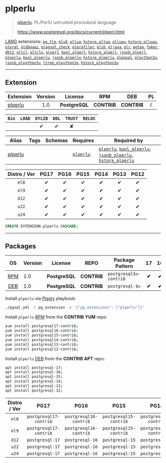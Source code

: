 # plperlu


> [plperlu](https://www.postgresql.org/docs/current/plperl.html): PL/PerlU untrusted procedural language
>
> https://www.postgresql.org/docs/current/plperl.html





[LANG](/lang) extensions: [`pg_tle`](/pg_tle), [`plv8`](/plv8), [`pllua`](/pllua), [`hstore_pllua`](/hstore_pllua), [`plluau`](/plluau), [`hstore_plluau`](/hstore_plluau), [`plprql`](/plprql), [`pldbgapi`](/pldbgapi), [`plpgsql_check`](/plpgsql_check), [`plprofiler`](/plprofiler), [`plsh`](/plsh), [`pljava`](/pljava), [`plr`](/plr), [`pgtap`](/pgtap), [`faker`](/faker), [`dbt2`](/dbt2), [`pltcl`](/pltcl), [`pltclu`](/pltclu), [`plperl`](/plperl), [`bool_plperl`](/bool_plperl), [`hstore_plperl`](/hstore_plperl), [`jsonb_plperl`](/jsonb_plperl), [`plperlu`](/plperlu), [`bool_plperlu`](/bool_plperlu), [`jsonb_plperlu`](/jsonb_plperlu), [`hstore_plperlu`](/hstore_plperlu), [`plpgsql`](/plpgsql), [`plpython3u`](/plpython3u), [`jsonb_plpython3u`](/jsonb_plpython3u), [`ltree_plpython3u`](/ltree_plpython3u), [`hstore_plpython3u`](/hstore_plpython3u)


-------
## Extension


| Extension | Version | License | RPM | DEB | PL |
|-----------|:-------:|:-------:|:---:|:---:|:--:|
| [plperlu](https://www.postgresql.org/docs/current/plperl.html) | 1.0 | **<span class="tcblue">PostgreSQL</span>** | **<span class="tcblue">CONTRIB</span>** | **<span class="tcblue">CONTRIB</span>** | `C` |



| `Bin` | `LOAD` | `DYLIB` | `DDL` | `TRUST` | `RELOC` |
|:-----:|:------:|:-------:|:-----:|:-------:|:-------:|
|  |  | <span class="tcblue">✔</span> | <span class="tcblue">✔</span> | <span class="tcwarn">✘</span> |  |



| Alias | Tags | Schemas | Requires | Required by |
|-------|------|---------|----------|-------------|
| [plperlu](/plperlu) |  |  | [`plperlu`](plperlu) | [`plperlu`](/plperlu), [`bool_plperlu`](/bool_plperlu), [`jsonb_plperlu`](/jsonb_plperlu), [`hstore_plperlu`](/hstore_plperlu) |



| Distro / Ver | PG17 | PG16 | PG15 | PG14 | PG13 | PG12 |
|:------------:|:----:|:----:|:----:|:----:|:----:|:----:|
| `el8` | <span class="tcblue">✔</span> | <span class="tcblue">✔</span> | <span class="tcblue">✔</span> | <span class="tcblue">✔</span> | <span class="tcblue">✔</span> | <span class="tcblue">✔</span> |
| `el9` | <span class="tcblue">✔</span> | <span class="tcblue">✔</span> | <span class="tcblue">✔</span> | <span class="tcblue">✔</span> | <span class="tcblue">✔</span> | <span class="tcblue">✔</span> |
| `d12` | <span class="tcblue">✔</span> | <span class="tcblue">✔</span> | <span class="tcblue">✔</span> | <span class="tcblue">✔</span> | <span class="tcblue">✔</span> | <span class="tcblue">✔</span> |
| `u22` | <span class="tcblue">✔</span> | <span class="tcblue">✔</span> | <span class="tcblue">✔</span> | <span class="tcblue">✔</span> | <span class="tcblue">✔</span> | <span class="tcblue">✔</span> |
| `u24` | <span class="tcblue">✔</span> | <span class="tcblue">✔</span> | <span class="tcblue">✔</span> | <span class="tcblue">✔</span> | <span class="tcblue">✔</span> | <span class="tcblue">✔</span> |





```sql
CREATE EXTENSION plperlu CASCADE;
```

-----------


## Packages


| OS | Version | License | REPO | Package Pattern | 17 | 16 | 15 | 14 | 13 | 12 | Dependency |
|:--:|---------|:-------:|:----:|-----------------|:--:|:--:|:--:|:--:|:--:|:--:|------------|
| [RPM](/rpm) | 1.0 | **<span class="tcblue">PostgreSQL</span>** | **<span class="tcblue">CONTRIB</span>** | `postgresql$v-contrib` | **<span class="tcblue">✔</span>** | **<span class="tcblue">✔</span>** | **<span class="tcblue">✔</span>** | **<span class="tcblue">✔</span>** | **<span class="tcblue">✔</span>** | **<span class="tcblue">✔</span>** |  |
| [DEB](/deb) | 1.0 | **<span class="tcblue">PostgreSQL</span>** | **<span class="tcblue">CONTRIB</span>** | `postgresql-$v` | **<span class="tcblue">✔</span>** | **<span class="tcblue">✔</span>** | **<span class="tcblue">✔</span>** | **<span class="tcblue">✔</span>** | **<span class="tcblue">✔</span>** | **<span class="tcblue">✔</span>** |  |



Install `plperlu` via [Pigsty](https://pigsty.io/docs/pgext/usage/install/) playbook:

```bash
./pgsql.yml -t pg_extension -e '{"pg_extensions": ["plperlu"]}'
```


Install `plperlu` [RPM](/rpm) from the **<span class="tcblue">CONTRIB</span>** **YUM** repo:

```bash
yum install postgresql17-contrib;
yum install postgresql16-contrib;
yum install postgresql15-contrib;
yum install postgresql14-contrib;
yum install postgresql13-contrib;
yum install postgresql12-contrib;
```


Install `plperlu` [DEB](/deb) from the **<span class="tcblue">CONTRIB</span>** **APT** repo:

```bash
apt install postgresql-17;
apt install postgresql-16;
apt install postgresql-15;
apt install postgresql-14;
apt install postgresql-13;
apt install postgresql-12;
```




| Distro / Ver | PG17 | PG16 | PG15 | PG14 | PG13 | PG12 |
|:------------:|:----:|:----:|:----:|:----:|:----:|:----:|
| `el8` | `postgresql17-contrib` | `postgresql16-contrib` | `postgresql15-contrib` | `postgresql14-contrib` | `postgresql13-contrib` | `postgresql12-contrib` |
| `el9` | `postgresql17-contrib` | `postgresql16-contrib` | `postgresql15-contrib` | `postgresql14-contrib` | `postgresql13-contrib` | `postgresql12-contrib` |
| `d12` | `postgresql-17` | `postgresql-16` | `postgresql-15` | `postgresql-14` | `postgresql-13` | `postgresql-12` |
| `u22` | `postgresql-17` | `postgresql-16` | `postgresql-15` | `postgresql-14` | `postgresql-13` | `postgresql-12` |
| `u24` | `postgresql-17` | `postgresql-16` | `postgresql-15` | `postgresql-14` | `postgresql-13` | `postgresql-12` |





